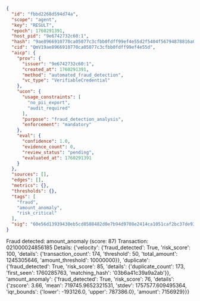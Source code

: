```json
{
  "id": "fbbd2268d594d74a",
  "scope": "agent",
  "key": "RESULT",
  "epoch": 1760291391,
  "host_pid": "9e6742732c60:1",
  "hash": "9ae8966910770ca05077c3cfbb0fdff99ef4e55d2f5404f56794878816a0046b",
  "cid": "QmV19ae8966910770ca05077c3cfbb0fdff99ef4e55d",
  "aicp": {
    "prov": {
      "issuer": "9e6742732c60:1",
      "created_at": 1760291391,
      "method": "automated_fraud_detection",
      "vc_type": "VerifiableCredential"
    },
    "ucon": {
      "usage_constraints": [
        "no_pii_export",
        "audit_required"
      ],
      "purpose": "fraud_detection_analysis",
      "enforcement": "mandatory"
    },
    "eval": {
      "confidence": 1.0,
      "evidence_count": 0,
      "review_status": "pending",
      "evaluated_at": 1760291391
    }
  },
  "sources": [],
  "edges": [],
  "metrics": {},
  "thresholds": {},
  "tags": [
    "fraud",
    "amount_anomaly",
    "risk_critical"
  ],
  "sig": "60e56d13939430eb5cd8588482d0e7b94d9708e2414ca1051caf2bc37de9380d"
}
```

Fraud detected: amount_anomaly (score: 87)
Transaction: 021000024856185
Details: {'velocity': {'fraud_detected': True, 'risk_score': 100, 'details': {'transaction_count': 174, 'threshold': 50, 'total_amount': 1245305646, 'amount_threshold': 10000000}}, 'duplicate': {'fraud_detected': True, 'risk_score': 85, 'details': {'duplicate_count': 173, 'first_seen': 1760285763, 'matching_hash': '03b6a41c39a9a2ab'}}, 'amount_anomaly': {'fraud_detected': True, 'risk_score': 76, 'details': {'zscore': 3.66, 'mean': 719745.9652321531, 'stdev': 1757577.609495364, 'iqr_bounds': {'lower': -193126.0, 'upper': 787386.0}, 'amount': 7156929}}}